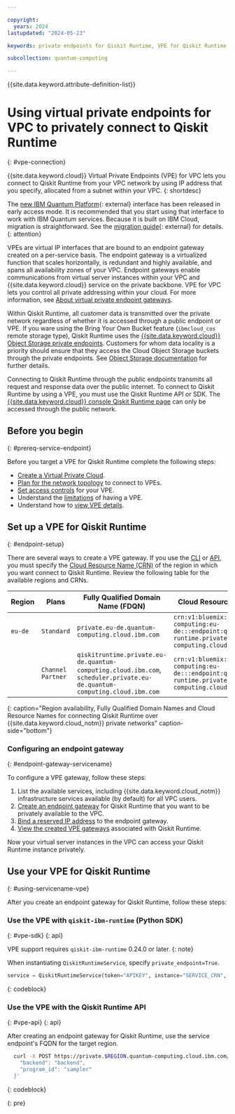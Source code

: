 ```yaml
---

copyright:
  years: 2024
lastupdated: "2024-05-23"

keywords: private endpoints for Qiskit Runtime, VPE for Qiskit Runtime

subcollection: quantum-computing

---
```


{{site.data.keyword.attribute-definition-list}}

# Using virtual private endpoints for VPC to privately connect to Qiskit Runtime
{: #vpe-connection}

{{site.data.keyword.cloud}} Virtual Private Endpoints (VPE) for VPC lets you connect to Qiskit Runtime from your VPC network by using IP address that you specify, allocated from a subnet within your VPC.
{: shortdesc}

The [new IBM Quantum Platform](https://quantum.cloud.ibm.com/){: external} interface has been released in early access mode.  It is recommended that you start using that interface to work with IBM Quantum services. Because it is built on IBM Cloud, migration is straightforward.  See the [migration guide](https://quantum.cloud.ibm.com/docs/migration-guides/classic-iqp-to-cloud-iqp){: external} for details.
{: attention}

VPEs are virtual IP interfaces that are bound to an endpoint gateway created on a per-service basis. The endpoint gateway is a virtualized function that scales horizontally, is redundant and highly available, and spans all availability zones of your VPC. Endpoint gateways enable communications from virtual server instances within your VPC and {{site.data.keyword.cloud}} service on the private backbone. VPE for VPC lets you control all private addressing within your cloud. For more information, see [About virtual private endpoint gateways](/docs/vpc?topic=vpc-about-vpe).

Within Qiskit Runtime, all customer data is transmitted over the private network regardless of whether it is accessed through a public endpoint or VPE. If you ware using the Bring Your Own Bucket feature (`ibmcloud_cos` remote storage type), Qiskit Runtime uses the [{{site.data.keyword.cloud}} Object Storage private endpoints](/docs/cloud-object-storage?topic=cloud-object-storage-endpoints). Customers for whom data locality is a priority should ensure that they access the Cloud Object Storage buckets through the private endpoints. See [Object Storage documentation](/docs/cloud-object-storage?topic=cloud-object-storage-vpes) for further details.

Connecting to Qiskit Runtime through the public endpoints transmits all request and response data over the public internet. To connect to Qiskit Runtime by using a VPE, you must use the Qiskit Runtime API or SDK. The [{{site.data.keyword.cloud}} console Qiskit Runtime page](https://cloud.ibm.com/quantum) can only be accessed through the public network.

## Before you begin
{: #prereq-service-endpoint}

Before you target a VPE for Qiskit Runtime complete the following steps:

* [Create a Virtual Private Cloud](/docs/vpc?topic=vpc-getting-started).
* [Plan for the network topology](/docs/vpc?topic=vpc-planning-considerations) to connect to VPEs.
* [Set access controls](/docs/vpc?topic=vpc-configure-acls-sgs-endpoint-gateways) for your VPE.
* Understand the [limitations](/docs/vpc?topic=vpc-limitations-vpe) of having a VPE.
* Understand how to [view VPE details](/docs/vpc?topic=vpc-vpe-viewing-details-of-an-endpoint-gateway).

## Set up a VPE for Qiskit Runtime
{: #endpoint-setup}

There are several ways to create a VPE gateway. If you use the [CLI](https://cloud.ibm.com/docs/vpc?topic=vpc-vpc-reference&interface=cli#vpe-clis) or [API](https://cloud.ibm.com/apidocs/vpc/latest#create-endpoint-gateway), you must specify the [Cloud Resource Name (CRN)](/docs/account?topic=account-crn) of the region in which you want connect to Qiskit Runtime. Review the following table for the available regions and CRNs.

| Region | Plans   | Fully Qualified Domain Name (FDQN) | Cloud Resource Name (CRN) |
|-----------------|-----------------|-----------------|-----------------|
| `eu-de` | `Standard` | `private.eu-de.quantum-computing.cloud.ibm.com` | `crn:v1:bluemix:public:quantum-computing:eu-de:::endpoint:qiskit-runtime.private.eu-de.quantum-computing.cloud.ibm.com` |
|  | `Channel Partner` | `qiskitruntime.private.eu-de.quantum-computing.cloud.ibm.com`, `scheduler.private.eu-de.quantum-computing.cloud.ibm.com` | `crn:v1:bluemix:public:quantum-computing:eu-de:::endpoint:qiskit-runtime.private.eu-de.quantum-computing.cloud.ibm.com` |
{: caption="Region availability, Fully Qualified Domain Names and Cloud Resource Names for connecting Qiskit Runtime over {{site.data.keyword.cloud_notm}} private networks" caption-side="bottom"}

### Configuring an endpoint gateway
{: #endpoint-gateway-servicename}

To configure a VPE gateway, follow these steps:

1. List the available services, including {{site.data.keyword.cloud_notm}} infrastructure services available (by default) for all VPC users.
1. [Create an endpoint gateway](/docs/vpc?topic=vpc-ordering-endpoint-gateway) for Qiskit Runtime that you want to be privately available to the VPC.
1. [Bind a reserved IP address](/docs/vpc?topic=vpc-bind-unbind-reserved-ip) to the endpoint gateway.
1. [View the created VPE gateways](/docs/vpc?topic=vpc-vpe-viewing-details-of-an-endpoint-gateway) associated with Qiskit Runtime.

Now your virtual server instances in the VPC can access your Qiskit Runtime instance privately.

## Use your VPE for Qiskit Runtime
{: #using-servicename-vpe}

After you create an endpoint gateway for Qiskit Runtime, follow these steps:

### Use the VPE with `qiskit-ibm-runtime` (Python SDK)
{: #vpe-sdk}
{: api}

VPE support requires `qiskit-ibm-runtime` 0.24.0 or later.
{: note}

When instantiating `QiskitRuntimeService`, specify `private_endpoint=True`.

```python
service = QiskitRuntimeService(token="APIKEY", instance="SERVICE_CRN", channel="ibm_cloud", private_endpoint=True)
```
{: codeblock}

### Use the VPE with the Qiskit Runtime API
{: #vpe-api}
{: api}

After creating an endpoint gateway for Qiskit Runtime, use the service endpoint's FQDN for the target region.

```bash
  curl -X POST https://private.$REGION.quantum-computing.cloud.ibm.com/jobs -H "Authorization: Bearer $BEARER_TOKEN" -H "Service-CRN: $SERVICE_INSTANCE_CRN" -d '{
    "backend": "backend",
    "program_id": "sampler"
  }'
```
{: codeblock}

{: pre}
